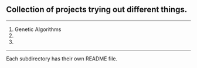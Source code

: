 ## Collection of projects trying out different things.
---
1. Genetic Algorithms 
2. 
3. 

---

Each subdirectory has their own README file.